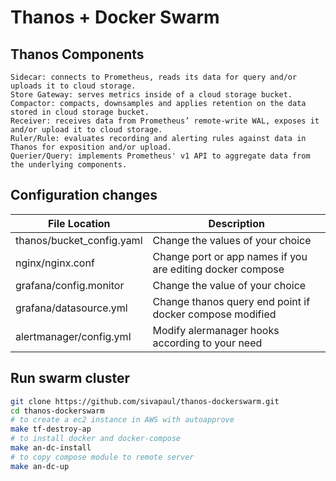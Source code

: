 # Thanos + Docker Swarm
## Thanos Components

    Sidecar: connects to Prometheus, reads its data for query and/or uploads it to cloud storage.
    Store Gateway: serves metrics inside of a cloud storage bucket.
    Compactor: compacts, downsamples and applies retention on the data stored in cloud storage bucket.
    Receiver: receives data from Prometheus’ remote-write WAL, exposes it and/or upload it to cloud storage.
    Ruler/Rule: evaluates recording and alerting rules against data in Thanos for exposition and/or upload.
    Querier/Query: implements Prometheus' v1 API to aggregate data from the underlying components.

## Configuration changes
| File Location             | Description                                                |
| ------------------------- | ---------------------------------------------------------- |
| thanos/bucket_config.yaml | Change the values of your choice                           |
| nginx/nginx.conf          | Change port or app names if you are editing docker compose |
| grafana/config.monitor    | Change the value of your choice                            |
| grafana/datasource.yml    | Change thanos query end point if docker compose modified   |
| alertmanager/config.yml   | Modify alermanager hooks according to your need            |


## Run swarm cluster
```bash
git clone https://github.com/sivapaul/thanos-dockerswarm.git
cd thanos-dockerswarm
# to create a ec2 instance in AWS with autoapprove 
make tf-destroy-ap
# to install docker and docker-compose
make an-dc-install
# to copy compose module to remote server
make an-dc-up
```
